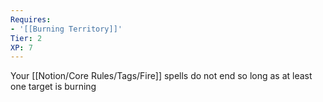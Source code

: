 ```yaml
---
Requires:
- '[[Burning Territory]]'
Tier: 2
XP: 7
---
```


Your [[Notion/Core Rules/Tags/Fire]]  spells do not end so long as at least one target is burning